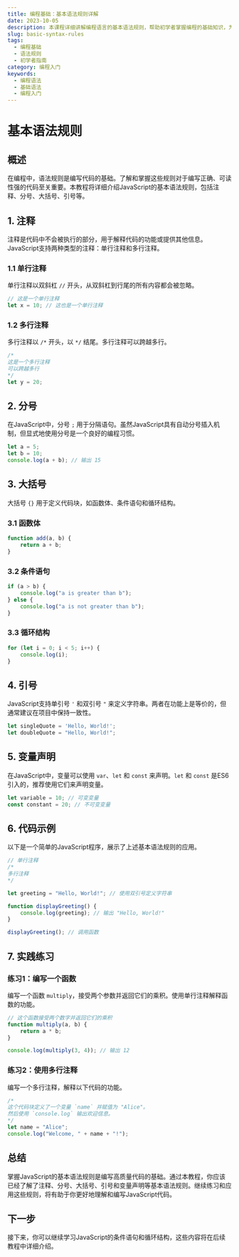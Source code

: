 ```yaml
---
title: 编程基础：基本语法规则详解
date: 2023-10-05
description: 本课程详细讲解编程语言的基本语法规则，帮助初学者掌握编程的基础知识，为后续学习打下坚实的基础。
slug: basic-syntax-rules
tags:
  - 编程基础
  - 语法规则
  - 初学者指南
category: 编程入门
keywords:
  - 编程语法
  - 基础语法
  - 编程入门
---
```


# 基本语法规则

## 概述

在编程中，语法规则是编写代码的基础。了解和掌握这些规则对于编写正确、可读性强的代码至关重要。本教程将详细介绍JavaScript的基本语法规则，包括注释、分号、大括号、引号等。

## 1. 注释

注释是代码中不会被执行的部分，用于解释代码的功能或提供其他信息。JavaScript支持两种类型的注释：单行注释和多行注释。

### 1.1 单行注释

单行注释以双斜杠 `//` 开头，从双斜杠到行尾的所有内容都会被忽略。

```javascript
// 这是一个单行注释
let x = 10; // 这也是一个单行注释
```

### 1.2 多行注释

多行注释以 `/*` 开头，以 `*/` 结尾。多行注释可以跨越多行。

```javascript
/*
这是一个多行注释
可以跨越多行
*/
let y = 20;
```

## 2. 分号

在JavaScript中，分号 `;` 用于分隔语句。虽然JavaScript具有自动分号插入机制，但显式地使用分号是一个良好的编程习惯。

```javascript
let a = 5;
let b = 10;
console.log(a + b); // 输出 15
```

## 3. 大括号

大括号 `{}` 用于定义代码块，如函数体、条件语句和循环结构。

### 3.1 函数体

```javascript
function add(a, b) {
    return a + b;
}
```

### 3.2 条件语句

```javascript
if (a > b) {
    console.log("a is greater than b");
} else {
    console.log("a is not greater than b");
}
```

### 3.3 循环结构

```javascript
for (let i = 0; i < 5; i++) {
    console.log(i);
}
```

## 4. 引号

JavaScript支持单引号 `'` 和双引号 `"` 来定义字符串。两者在功能上是等价的，但通常建议在项目中保持一致性。

```javascript
let singleQuote = 'Hello, World!';
let doubleQuote = "Hello, World!";
```

## 5. 变量声明

在JavaScript中，变量可以使用 `var`、`let` 和 `const` 来声明。`let` 和 `const` 是ES6引入的，推荐使用它们来声明变量。

```javascript
let variable = 10; // 可变变量
const constant = 20; // 不可变变量
```

## 6. 代码示例

以下是一个简单的JavaScript程序，展示了上述基本语法规则的应用。

```javascript
// 单行注释
/*
多行注释
*/

let greeting = "Hello, World!"; // 使用双引号定义字符串

function displayGreeting() {
    console.log(greeting); // 输出 "Hello, World!"
}

displayGreeting(); // 调用函数
```

## 7. 实践练习

### 练习1：编写一个函数

编写一个函数 `multiply`，接受两个参数并返回它们的乘积。使用单行注释解释函数的功能。

```javascript
// 这个函数接受两个数字并返回它们的乘积
function multiply(a, b) {
    return a * b;
}

console.log(multiply(3, 4)); // 输出 12
```

### 练习2：使用多行注释

编写一个多行注释，解释以下代码的功能。

```javascript
/*
这个代码块定义了一个变量 `name` 并赋值为 "Alice"。
然后使用 `console.log` 输出欢迎信息。
*/
let name = "Alice";
console.log("Welcome, " + name + "!");
```

## 总结

掌握JavaScript的基本语法规则是编写高质量代码的基础。通过本教程，你应该已经了解了注释、分号、大括号、引号和变量声明等基本语法规则。继续练习和应用这些规则，将有助于你更好地理解和编写JavaScript代码。

## 下一步

接下来，你可以继续学习JavaScript的条件语句和循环结构，这些内容将在后续教程中详细介绍。